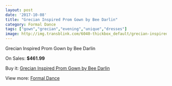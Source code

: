 ```yaml
---
layout: post
date: '2017-10-08'
title: "Grecian Inspired Prom Gown by Bee Darlin"
category: Formal Dance
tags: ["gown","grecian","evening","unique","dresses"]
image: http://img.transblink.com/6040-thickbox_default/grecian-inspired-prom-gown-by-bee-darlin.jpg
---
```

Grecian Inspired Prom Gown by Bee Darlin

On Sales: **$461.99**
<a href="https://www.transblink.com/en/formal-dance/1961-grecian-inspired-prom-gown-by-bee-darlin.html"><amp-img layout="responsive" width="600" height="600" src="//img.transblink.com/6040-thickbox_default/grecian-inspired-prom-gown-by-bee-darlin.jpg" alt="Grecian Inspired Prom Gown by Bee Darlin 0" /></a>
<a href="https://www.transblink.com/en/formal-dance/1961-grecian-inspired-prom-gown-by-bee-darlin.html"><amp-img layout="responsive" width="600" height="600" src="//img.transblink.com/6041-thickbox_default/grecian-inspired-prom-gown-by-bee-darlin.jpg" alt="Grecian Inspired Prom Gown by Bee Darlin 1" /></a>

Buy it: [Grecian Inspired Prom Gown by Bee Darlin](https://www.transblink.com/en/formal-dance/1961-grecian-inspired-prom-gown-by-bee-darlin.html "Grecian Inspired Prom Gown by Bee Darlin")

View more: [Formal Dance](https://www.transblink.com/en/6-formal-dance "Formal Dance")